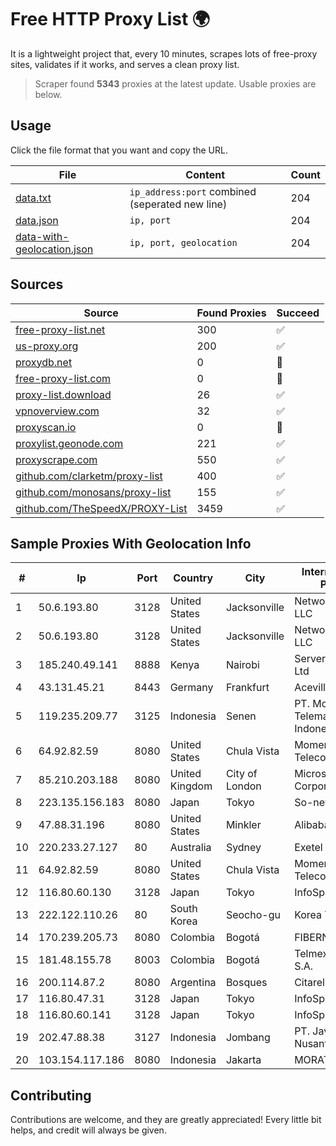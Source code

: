 
# Free HTTP Proxy List 🌍

It is a lightweight project that, every 10 minutes, scrapes lots of free-proxy sites, validates if it works, and serves a clean proxy list.


> Scraper found **5343** proxies at the latest update. Usable proxies are below.

## Usage

Click the file format that you want and copy the URL.


|File|Content|Count|
|----|-------|-----|
|[data.txt](https://raw.githubusercontent.com/themiralay/Proxy-List-World/master/data.txt)|`ip_address:port` combined (seperated new line)|204|
|[data.json](https://raw.githubusercontent.com/themiralay/Proxy-List-World/master/data.json)|`ip, port`|204|
|[data-with-geolocation.json](https://raw.githubusercontent.com/themiralay/Proxy-List-World/master/data-with-geolocation.json)|`ip, port, geolocation`|204|

## Sources

|Source|Found Proxies|Succeed|
|------|-------------|-------|
|[free-proxy-list.net](https://free-proxy-list.net)|300|✅|
|[us-proxy.org](https://www.us-proxy.org)|200|✅|
|[proxydb.net](http://proxydb.net)|0|🚫|
|[free-proxy-list.com](https://free-proxy-list.com/?page=&port=&type%5B%5D=http&type%5B%5D=https&up_time=0&search=Search)|0|🚫|
|[proxy-list.download](https://www.proxy-list.download/HTTP)|26|✅|
|[vpnoverview.com](https://vpnoverview.com/privacy/anonymous-browsing/free-proxy-servers)|32|✅|
|[proxyscan.io](https://www.proxyscan.io)|0|🚫|
|[proxylist.geonode.com](https://proxylist.geonode.com/api/proxy-list?limit=300&page=1&sort_by=lastChecked&sort_type=desc&protocols=http,https)|221|✅|
|[proxyscrape.com](https://api.proxyscrape.com/v2/?request=displayproxies&protocol=http&timeout=10000&country=all&ssl=all&anonymity=all)|550|✅|
|[github.com/clarketm/proxy-list](https://raw.githubusercontent.com/clarketm/proxy-list/master/proxy-list-raw.txt)|400|✅|
|[github.com/monosans/proxy-list](https://raw.githubusercontent.com/monosans/proxy-list/main/proxies/http.txt)|155|✅|
|[github.com/TheSpeedX/PROXY-List](https://raw.githubusercontent.com/TheSpeedX/PROXY-List/master/http.txt)|3459|✅|


## Sample Proxies With Geolocation Info

|#|Ip|Port|Country|City|Internet Service Provider|
|-|--|----|-------|----|-------------------------|
|1|50.6.193.80|3128|United States|Jacksonville|Network Solutions, LLC|
|2|50.6.193.80|3128|United States|Jacksonville|Network Solutions, LLC|
|3|185.240.49.141|8888|Kenya|Nairobi|Servercore Africa Ltd|
|4|43.131.45.21|8443|Germany|Frankfurt|Aceville Pte.ltd|
|5|119.235.209.77|3125|Indonesia|Senen|PT. Mora Telematika Indonesia|
|6|64.92.82.59|8080|United States|Chula Vista|Momentum Telecom, Inc.|
|7|85.210.203.188|8080|United Kingdom|City of London|Microsoft Corporation|
|8|223.135.156.183|8080|Japan|Tokyo|So-net Corporation|
|9|47.88.31.196|8080|United States|Minkler|Alibaba.com LLC|
|10|220.233.27.127|80|Australia|Sydney|Exetel Pty Ltd|
|11|64.92.82.59|8080|United States|Chula Vista|Momentum Telecom, Inc.|
|12|116.80.60.130|3128|Japan|Tokyo|InfoSphere|
|13|222.122.110.26|80|South Korea|Seocho-gu|Korea Telecom|
|14|170.239.205.73|8080|Colombia|Bogotá|FIBERNET|
|15|181.48.155.78|8003|Colombia|Bogotá|Telmex Colombia S.A.|
|16|200.114.87.2|8080|Argentina|Bosques|Citarella S.A.|
|17|116.80.47.31|3128|Japan|Tokyo|InfoSphere|
|18|116.80.60.141|3128|Japan|Tokyo|InfoSphere|
|19|202.47.88.38|3127|Indonesia|Jombang|PT. Java Digital Nusantara|
|20|103.154.117.186|8080|Indonesia|Jakarta|MORATELINDONAP|



## Contributing

Contributions are welcome, and they are greatly appreciated! Every
little bit helps, and credit will always be given.

